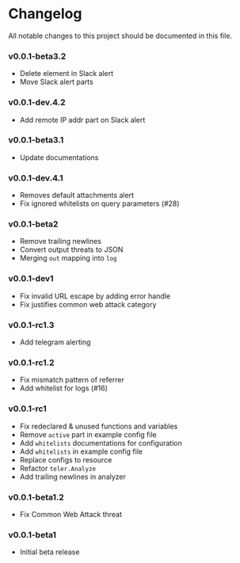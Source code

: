 # Changelog

All notable changes to this project should be documented in this file.

### v0.0.1-beta3.2

- Delete element in Slack alert
- Move Slack alert parts

### v0.0.1-dev.4.2

- Add remote IP addr part on Slack alert

### v0.0.1-beta3.1

- Update documentations

### v0.0.1-dev.4.1

- Removes default attachments alert
- Fix ignored whitelists on query parameters (#28)

### v0.0.1-beta2

- Remove trailing newlines
- Convert output threats to JSON
- Merging `out` mapping into `log`

### v0.0.1-dev1

- Fix invalid URL escape by adding error handle
- Fix justifies common web attack category

### v0.0.1-rc1.3

- Add telegram alerting

### v0.0.1-rc1.2

- Fix mismatch pattern of referrer
- Add whitelist for logs (#16)

### v0.0.1-rc1

- Fix redeclared & unused functions and variables
- Remove `active` part in example config file
- Add `whitelists` documentations for configuration
- Add `whitelists` in example config file
- Replace configs to resource
- Refactor `teler.Analyze`
- Add trailing newlines in analyzer

### v0.0.1-beta1.2

- Fix Common Web Attack threat

### v0.0.1-beta1

- Initial beta release
